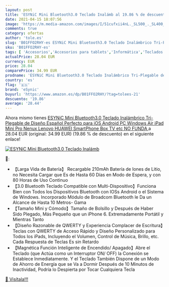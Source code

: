 ```yaml
---
layout: post
title: 'ESYNiC Mini Bluetooth3.0 Teclado Inalámb al 19.86 % de descuento'
date: 2021-04-15 18:07:56
image: 'https://m.media-amazon.com/images/I/51cufxii4nL._SL500_._SL400_.jpg'
comments: true
category: ofertas
author: 'tole.es'
slug: 'B01FFO2RHY-es ESYNiC Mini Bluetooth3.0 Teclado Inalámbrico Tri-Plegable...'
sku: 'B01FFO2RHY-es'
tags: [ 'Accesorios','Accesorios para tablets','Informática','Teclados para tablets','esynic','ipad', ]
actualPrice: 28.04 EUR
currency: EUR
price: 28.04
comparePrice: 34.99 EUR
prodname: 'ESYNiC Mini Bluetooth3.0 Teclado Inalámbrico Tri-Plegable de Diseño Español Perfecto para iOS Android PC Windows Air iPad Mini Pro Nenux Lenovo HUAWEI SmartPhone Box TV etc  NO FUNDA  '
country: 'es'
flag: '🇪🇸'
brand: 'eSynic'
buyurl: 'https://www.amazon.es/dp/B01FFO2RHY/?tag=tolees-21'
descuento: '19.86'
average: '28.44'
---
```


Ahora mismo tienes [ESYNiC Mini Bluetooth3.0 Teclado Inalámbrico Tri-Plegable de Diseño Español Perfecto para iOS Android PC Windows Air iPad Mini Pro Nenux Lenovo HUAWEI SmartPhone Box TV etc  NO FUNDA  ](https://www.amazon.es/dp/B01FFO2RHY/?tag=tolees-21) a 28.04 EUR (original: 34.99 EUR) (19.86 %  de descuento) en el siguiente enlace!

[![ESYNiC Mini Bluetooth3.0 Teclado Inalámb](https://m.media-amazon.com/images/I/51cufxii4nL._SL500_._SL400_.jpg)](https://www.amazon.es/dp/B01FFO2RHY/?tag=tolees-21)

🔎:

- 【Larga Vida de Batería】 Recargable 210mAh Batería de Iones de Litio, no Necesita Cargar que Es de Hasta 60 Días en Modo de Espera, y con 80 Horas de Uso Continuo
- 【3.0 Bluetooth Teclado Compatible con Multi-Dispositivo】Funciona Bien con Todos los Dispositivos Bluetooth con IOSs Android o el Sistema de Windows. Incorporado Módulo de Broadcom Bluetooth le Da un Alcance de Hasta 10 Metros- Gama
- 【Tamaño Mini y Cómodo】Tamaño de Bolsillo y Después de Haber Sido Plegado, Más Pequeño que un iPhone 6. Extremadamente Portátil y Mientras Tanto
- 【Diseño Razonable de QWERTY y Experiencia Complacer de Escritura】Teclas con QWERTY de Acceso Rápido y Diseño Personalizado para Todos los iPads, Incluyendo el Volumen, Control de Música, Brillo, etc. Cada Respuesta de Teclas Es sin Retardo
- 【Magnética Función Inteligente de Encendido/ Apagado】Abre el Teclado (que Actúa como un Interruptor ON/ OFF) la Conexión se Establece Inmediatamente. Y el Teclado También Dispone de un Modo de Ahorro de Energía que se Va a Dormir Después de 10 Minutos de Inactividad, Podría lo Despierta por Tocar Cualquiera Tecla

[🛒 Visítala!!!](https://www.amazon.es/dp/B01FFO2RHY/?tag=tolees-21)
